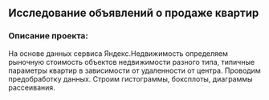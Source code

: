 ## Исследование объявлений о продаже квартир
 
### Описание проекта:
 
На основе данных сервиса Яндекс.Недвижимость определяем рыночную стоимость
объектов недвижимости разного типа, типичные параметры квартир в зависимости от
удаленности от центра. Проводим предобработку данных. Строим гистограммы, боксплоты, диаграммы рассеивания.
